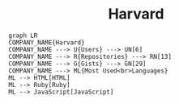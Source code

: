 <h1 align="center">Harvard</h1>

```mermaid
graph LR
COMPANY_NAME{Harvard}
COMPANY_NAME ---> U{Users} ---> UN[6]
COMPANY_NAME ---> R{Repositories} ---> RN[13]
COMPANY_NAME ---> G{Gists} ---> GN[29]
COMPANY_NAME ---> ML{Most Used<br>Languages}
ML --> HTML[HTML]
ML --> Ruby[Ruby]
ML --> JavaScript[JavaScript]
```
